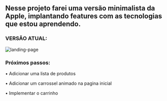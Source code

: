 ## Nesse projeto farei uma versão minimalista da Apple, implantando features com as tecnologias que estou aprendendo.


### VERSÃO ATUAL:





<img src="https://scontent-gru2-1.xx.fbcdn.net/v/t1.0-9/71372196_1965571566879013_779906494052171776_o.jpg?_nc_cat=103&_nc_oc=AQmYYyXlGtX6l7u4adHDT4inQM6F416aLWf1PGlkNHEv7qwRLoGw5BlJDGL3idNh4QM&_nc_ht=scontent-gru2-1.xx&oh=232905681728f2d5a2524ecf93f6f845&oe=5E336041" alt="landing-page">

### Próximos passos:

• Adicionar uma lista de produtos

• Adicionar um carrossel animado na pagina inicial

• Implementar o carrinho
